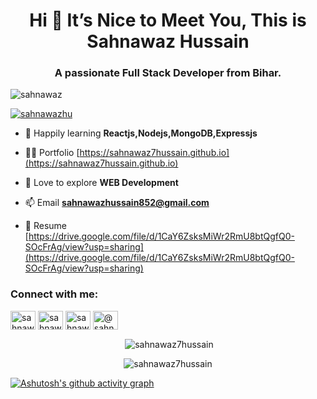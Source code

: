 <h1 align="center">Hi 👋  It’s Nice to Meet You, This is Sahnawaz Hussain</h1>
<h3 align="center">A passionate Full Stack Developer from Bihar.</h3>

<img src="https://user-images.githubusercontent.com/101489367/192368824-baa4c5d8-9c07-4392-976f-dc78453f85fc.gif" alt="sahnawaz" />


<p align="left"> <a href="https://twitter.com/sahnawazhu" target="blank"><img src="https://img.shields.io/twitter/follow/sahnawazhu?logo=twitter&style=for-the-badge" alt="sahnawazhu" /></a> </p>

- 🌱 Happily learning **Reactjs,Nodejs,MongoDB,Expressjs**

- 👨‍💻 Portfolio [https://sahnawaz7hussain.github.io](https://sahnawaz7hussain.github.io)

- 💬 Love to explore  **WEB Development**

- 📫 Email **sahnawazhussain852@gmail.com**

- 📄 Resume [https://drive.google.com/file/d/1CaY6ZsksMiWr2RmU8btQgfQ0-SOcFrAg/view?usp=sharing](https://drive.google.com/file/d/1CaY6ZsksMiWr2RmU8btQgfQ0-SOcFrAg/view?usp=sharing)
<h3 align="left">Connect with me:</h3>
<p align="left">
<a href="https://twitter.com/sahnawazhu" target="blank"><img align="center" src="https://raw.githubusercontent.com/rahuldkjain/github-profile-readme-generator/master/src/images/icons/Social/twitter.svg" alt="sahnawazhu" height="30" width="40" /></a>
<a href="https://linkedin.com/in/sahnawaz hussain" target="blank"><img align="center" src="https://raw.githubusercontent.com/rahuldkjain/github-profile-readme-generator/master/src/images/icons/Social/linked-in-alt.svg" alt="sahnawaz hussain" height="30" width="40" /></a>
<a href="https://codesandbox.com/sahnawaz7hussain" target="blank"><img align="center" src="https://raw.githubusercontent.com/rahuldkjain/github-profile-readme-generator/master/src/images/icons/Social/codesandbox.svg" alt="sahnawaz7hussain" height="30" width="40" /></a>
<a href="https://www.hackerrank.com/@sahnawazhussain1" target="blank"><img align="center" src="https://raw.githubusercontent.com/rahuldkjain/github-profile-readme-generator/master/src/images/icons/Social/hackerrank.svg" alt="@sahnawazhussain1" height="30" width="40" /></a>
</p>



<p align="center" >&nbsp;<img align="center"  src="https://github-readme-stats.vercel.app/api?username=sahnawaz7hussain&show_icons=true&locale=en" alt="sahnawaz7hussain" /></p>



<p align="center"><img align="center" src="https://github-readme-streak-stats.herokuapp.com/?user=sahnawaz7hussain&" alt="sahnawaz7hussain" /></p>

[![Ashutosh's github activity graph](https://activity-graph.herokuapp.com/graph?username=Sahnawaz7hussain&bg_color=01000a&color=6d5f6c&line=703e6c&point=b62b2b&area=true&hide_border=true)](https://github.com/ashutosh00710/github-readme-activity-graph)




